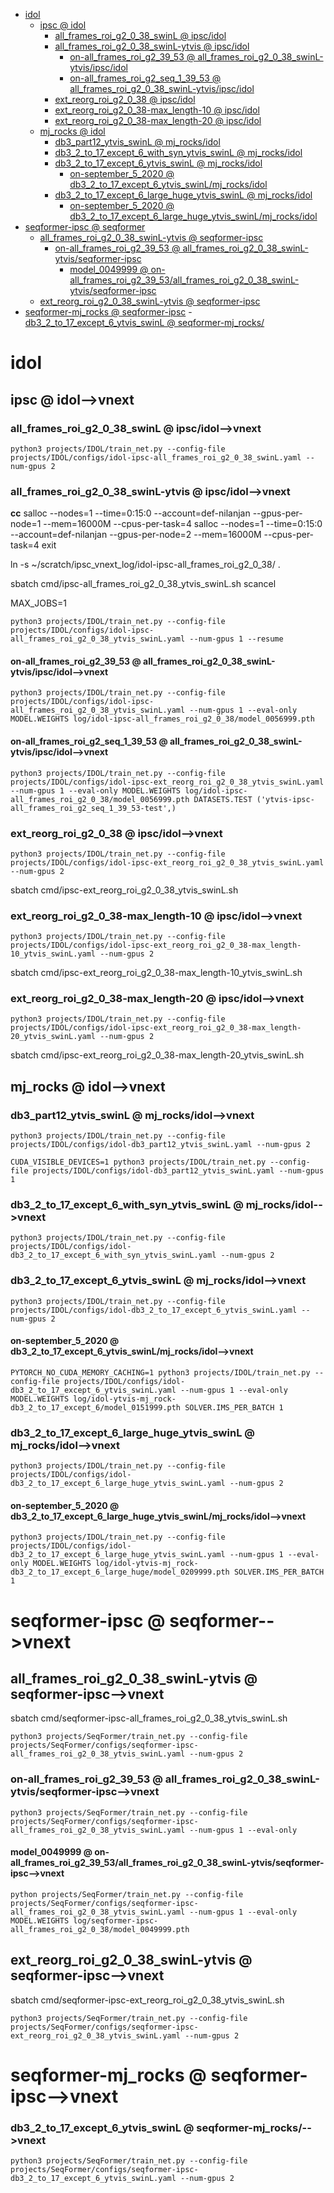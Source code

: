 <!-- MarkdownTOC -->

- [idol](#ido_l_)
    - [ipsc       @ idol](#ipsc___idol_)
        - [all_frames_roi_g2_0_38_swinL       @ ipsc/idol](#all_frames_roi_g2_0_38_swinl___ipsc_ido_l_)
        - [all_frames_roi_g2_0_38_swinL-ytvis       @ ipsc/idol](#all_frames_roi_g2_0_38_swinl_ytvis___ipsc_ido_l_)
            - [on-all_frames_roi_g2_39_53       @ all_frames_roi_g2_0_38_swinL-ytvis/ipsc/idol](#on_all_frames_roi_g2_39_53___all_frames_roi_g2_0_38_swinl_ytvis_ipsc_idol_)
            - [on-all_frames_roi_g2_seq_1_39_53       @ all_frames_roi_g2_0_38_swinL-ytvis/ipsc/idol](#on_all_frames_roi_g2_seq_1_39_53___all_frames_roi_g2_0_38_swinl_ytvis_ipsc_idol_)
        - [ext_reorg_roi_g2_0_38       @ ipsc/idol](#ext_reorg_roi_g2_0_38___ipsc_ido_l_)
        - [ext_reorg_roi_g2_0_38-max_length-10       @ ipsc/idol](#ext_reorg_roi_g2_0_38_max_length_10___ipsc_ido_l_)
        - [ext_reorg_roi_g2_0_38-max_length-20       @ ipsc/idol](#ext_reorg_roi_g2_0_38_max_length_20___ipsc_ido_l_)
    - [mj_rocks       @ idol](#mj_rocks___idol_)
        - [db3_part12_ytvis_swinL       @ mj_rocks/idol](#db3_part12_ytvis_swinl___mj_rocks_ido_l_)
        - [db3_2_to_17_except_6_with_syn_ytvis_swinL       @ mj_rocks/idol](#db3_2_to_17_except_6_with_syn_ytvis_swinl___mj_rocks_ido_l_)
        - [db3_2_to_17_except_6_ytvis_swinL       @ mj_rocks/idol](#db3_2_to_17_except_6_ytvis_swinl___mj_rocks_ido_l_)
            - [on-september_5_2020       @ db3_2_to_17_except_6_ytvis_swinL/mj_rocks/idol](#on_september_5_2020___db3_2_to_17_except_6_ytvis_swinl_mj_rocks_idol_)
        - [db3_2_to_17_except_6_large_huge_ytvis_swinL       @ mj_rocks/idol](#db3_2_to_17_except_6_large_huge_ytvis_swinl___mj_rocks_ido_l_)
            - [on-september_5_2020       @ db3_2_to_17_except_6_large_huge_ytvis_swinL/mj_rocks/idol](#on_september_5_2020___db3_2_to_17_except_6_large_huge_ytvis_swinl_mj_rocks_ido_l_)
- [seqformer-ipsc       @ seqformer](#seqformer_ipsc___seqforme_r_)
    - [all_frames_roi_g2_0_38_swinL-ytvis       @ seqformer-ipsc](#all_frames_roi_g2_0_38_swinl_ytvis___seqformer_ipsc_)
        - [on-all_frames_roi_g2_39_53       @ all_frames_roi_g2_0_38_swinL-ytvis/seqformer-ipsc](#on_all_frames_roi_g2_39_53___all_frames_roi_g2_0_38_swinl_ytvis_seqformer_ips_c_)
            - [model_0049999       @ on-all_frames_roi_g2_39_53/all_frames_roi_g2_0_38_swinL-ytvis/seqformer-ipsc](#model_0049999___on_all_frames_roi_g2_39_53_all_frames_roi_g2_0_38_swinl_ytvis_seqformer_ipsc_)
    - [ext_reorg_roi_g2_0_38_swinL-ytvis       @ seqformer-ipsc](#ext_reorg_roi_g2_0_38_swinl_ytvis___seqformer_ipsc_)
- [seqformer-mj_rocks       @ seqformer-ipsc](#seqformer_mj_rocks___seqformer_ipsc_)
        - [db3_2_to_17_except_6_ytvis_swinL       @ seqformer-mj_rocks/](#db3_2_to_17_except_6_ytvis_swinl___seqformer_mj_rocks__)

<!-- /MarkdownTOC -->
<a id="ido_l_"></a>
# idol

<a id="ipsc___idol_"></a>
## ipsc       @ idol-->vnext
<a id="all_frames_roi_g2_0_38_swinl___ipsc_ido_l_"></a>
### all_frames_roi_g2_0_38_swinL       @ ipsc/idol-->vnext
```
python3 projects/IDOL/train_net.py --config-file projects/IDOL/configs/idol-ipsc-all_frames_roi_g2_0_38_swinL.yaml --num-gpus 2 
```

<a id="all_frames_roi_g2_0_38_swinl_ytvis___ipsc_ido_l_"></a>
### all_frames_roi_g2_0_38_swinL-ytvis       @ ipsc/idol-->vnext
__cc__
salloc --nodes=1 --time=0:15:0 --account=def-nilanjan --gpus-per-node=1 --mem=16000M --cpus-per-task=4
salloc --nodes=1 --time=0:15:0 --account=def-nilanjan --gpus-per-node=2 --mem=16000M --cpus-per-task=4
exit

ln -s ~/scratch/ipsc_vnext_log/idol-ipsc-all_frames_roi_g2_0_38/ .

sbatch cmd/ipsc-all_frames_roi_g2_0_38_ytvis_swinL.sh
scancel

MAX_JOBS=1

```
python3 projects/IDOL/train_net.py --config-file projects/IDOL/configs/idol-ipsc-all_frames_roi_g2_0_38_ytvis_swinL.yaml --num-gpus 1 --resume
```

<a id="on_all_frames_roi_g2_39_53___all_frames_roi_g2_0_38_swinl_ytvis_ipsc_idol_"></a>
#### on-all_frames_roi_g2_39_53       @ all_frames_roi_g2_0_38_swinL-ytvis/ipsc/idol-->vnext
```
python3 projects/IDOL/train_net.py --config-file projects/IDOL/configs/idol-ipsc-all_frames_roi_g2_0_38_ytvis_swinL.yaml --num-gpus 1 --eval-only MODEL.WEIGHTS log/idol-ipsc-all_frames_roi_g2_0_38/model_0056999.pth
```

<a id="on_all_frames_roi_g2_seq_1_39_53___all_frames_roi_g2_0_38_swinl_ytvis_ipsc_idol_"></a>
#### on-all_frames_roi_g2_seq_1_39_53       @ all_frames_roi_g2_0_38_swinL-ytvis/ipsc/idol-->vnext
```
python3 projects/IDOL/train_net.py --config-file projects/IDOL/configs/idol-ipsc-ext_reorg_roi_g2_0_38_ytvis_swinL.yaml --num-gpus 1 --eval-only MODEL.WEIGHTS log/idol-ipsc-all_frames_roi_g2_0_38/model_0056999.pth DATASETS.TEST ('ytvis-ipsc-all_frames_roi_g2_seq_1_39_53-test',)
```

<a id="ext_reorg_roi_g2_0_38___ipsc_ido_l_"></a>
### ext_reorg_roi_g2_0_38       @ ipsc/idol-->vnext
```
python3 projects/IDOL/train_net.py --config-file projects/IDOL/configs/idol-ipsc-ext_reorg_roi_g2_0_38_ytvis_swinL.yaml --num-gpus 2 
```
sbatch cmd/ipsc-ext_reorg_roi_g2_0_38_ytvis_swinL.sh

<a id="ext_reorg_roi_g2_0_38_max_length_10___ipsc_ido_l_"></a>
### ext_reorg_roi_g2_0_38-max_length-10       @ ipsc/idol-->vnext
```
python3 projects/IDOL/train_net.py --config-file projects/IDOL/configs/idol-ipsc-ext_reorg_roi_g2_0_38-max_length-10_ytvis_swinL.yaml --num-gpus 2 
```
sbatch cmd/ipsc-ext_reorg_roi_g2_0_38-max_length-10_ytvis_swinL.sh

<a id="ext_reorg_roi_g2_0_38_max_length_20___ipsc_ido_l_"></a>
### ext_reorg_roi_g2_0_38-max_length-20       @ ipsc/idol-->vnext
```
python3 projects/IDOL/train_net.py --config-file projects/IDOL/configs/idol-ipsc-ext_reorg_roi_g2_0_38-max_length-20_ytvis_swinL.yaml --num-gpus 2 
```
sbatch cmd/ipsc-ext_reorg_roi_g2_0_38-max_length-20_ytvis_swinL.sh


<a id="mj_rocks___idol_"></a>
## mj_rocks       @ idol-->vnext

<a id="db3_part12_ytvis_swinl___mj_rocks_ido_l_"></a>
### db3_part12_ytvis_swinL       @ mj_rocks/idol-->vnext
```
python3 projects/IDOL/train_net.py --config-file projects/IDOL/configs/idol-db3_part12_ytvis_swinL.yaml --num-gpus 2
```

```
CUDA_VISIBLE_DEVICES=1 python3 projects/IDOL/train_net.py --config-file projects/IDOL/configs/idol-db3_part12_ytvis_swinL.yaml --num-gpus 1 
```
<a id="db3_2_to_17_except_6_with_syn_ytvis_swinl___mj_rocks_ido_l_"></a>
### db3_2_to_17_except_6_with_syn_ytvis_swinL       @ mj_rocks/idol-->vnext
```
python3 projects/IDOL/train_net.py --config-file projects/IDOL/configs/idol-db3_2_to_17_except_6_with_syn_ytvis_swinL.yaml --num-gpus 2
```
<a id="db3_2_to_17_except_6_ytvis_swinl___mj_rocks_ido_l_"></a>
### db3_2_to_17_except_6_ytvis_swinL       @ mj_rocks/idol-->vnext
```
python3 projects/IDOL/train_net.py --config-file projects/IDOL/configs/idol-db3_2_to_17_except_6_ytvis_swinL.yaml --num-gpus 2
```

<a id="on_september_5_2020___db3_2_to_17_except_6_ytvis_swinl_mj_rocks_idol_"></a>
#### on-september_5_2020       @ db3_2_to_17_except_6_ytvis_swinL/mj_rocks/idol-->vnext
```
PYTORCH_NO_CUDA_MEMORY_CACHING=1 python3 projects/IDOL/train_net.py --config-file projects/IDOL/configs/idol-db3_2_to_17_except_6_ytvis_swinL.yaml --num-gpus 1 --eval-only MODEL.WEIGHTS log/idol-ytvis-mj_rock-db3_2_to_17_except_6/model_0151999.pth SOLVER.IMS_PER_BATCH 1
```

<a id="db3_2_to_17_except_6_large_huge_ytvis_swinl___mj_rocks_ido_l_"></a>
### db3_2_to_17_except_6_large_huge_ytvis_swinL       @ mj_rocks/idol-->vnext
```
python3 projects/IDOL/train_net.py --config-file projects/IDOL/configs/idol-db3_2_to_17_except_6_large_huge_ytvis_swinL.yaml --num-gpus 2
```

<a id="on_september_5_2020___db3_2_to_17_except_6_large_huge_ytvis_swinl_mj_rocks_ido_l_"></a>
#### on-september_5_2020       @ db3_2_to_17_except_6_large_huge_ytvis_swinL/mj_rocks/idol-->vnext
```
python3 projects/IDOL/train_net.py --config-file projects/IDOL/configs/idol-db3_2_to_17_except_6_large_huge_ytvis_swinL.yaml --num-gpus 1 --eval-only MODEL.WEIGHTS log/idol-ytvis-mj_rock-db3_2_to_17_except_6_large_huge/model_0209999.pth SOLVER.IMS_PER_BATCH 1
```

<a id="seqformer_ipsc___seqforme_r_"></a>
# seqformer-ipsc       @ seqformer-->vnext
<a id="all_frames_roi_g2_0_38_swinl_ytvis___seqformer_ipsc_"></a>
## all_frames_roi_g2_0_38_swinL-ytvis       @ seqformer-ipsc-->vnext
sbatch cmd/seqformer-ipsc-all_frames_roi_g2_0_38_ytvis_swinL.sh
```
python3 projects/SeqFormer/train_net.py --config-file projects/SeqFormer/configs/seqformer-ipsc-all_frames_roi_g2_0_38_ytvis_swinL.yaml --num-gpus 2
```

<a id="on_all_frames_roi_g2_39_53___all_frames_roi_g2_0_38_swinl_ytvis_seqformer_ips_c_"></a>
### on-all_frames_roi_g2_39_53       @ all_frames_roi_g2_0_38_swinL-ytvis/seqformer-ipsc-->vnext
```
python3 projects/SeqFormer/train_net.py --config-file projects/SeqFormer/configs/seqformer-ipsc-all_frames_roi_g2_0_38_ytvis_swinL.yaml --num-gpus 1 --eval-only 
```

<a id="model_0049999___on_all_frames_roi_g2_39_53_all_frames_roi_g2_0_38_swinl_ytvis_seqformer_ipsc_"></a>
#### model_0049999       @ on-all_frames_roi_g2_39_53/all_frames_roi_g2_0_38_swinL-ytvis/seqformer-ipsc-->vnext
```
python projects/SeqFormer/train_net.py --config-file projects/SeqFormer/configs/seqformer-ipsc-all_frames_roi_g2_0_38_ytvis_swinL.yaml --num-gpus 1 --eval-only MODEL.WEIGHTS log/seqformer-ipsc-all_frames_roi_g2_0_38/model_0049999.pth
```

<a id="ext_reorg_roi_g2_0_38_swinl_ytvis___seqformer_ipsc_"></a>
## ext_reorg_roi_g2_0_38_swinL-ytvis       @ seqformer-ipsc-->vnext
sbatch cmd/seqformer-ipsc-ext_reorg_roi_g2_0_38_ytvis_swinL.sh
```
python3 projects/SeqFormer/train_net.py --config-file projects/SeqFormer/configs/seqformer-ipsc-ext_reorg_roi_g2_0_38_ytvis_swinL.yaml --num-gpus 2
```

<a id="seqformer_mj_rocks___seqformer_ipsc_"></a>
# seqformer-mj_rocks       @ seqformer-ipsc-->vnext
<a id="db3_2_to_17_except_6_ytvis_swinl___seqformer_mj_rocks__"></a>
### db3_2_to_17_except_6_ytvis_swinL       @ seqformer-mj_rocks/-->vnext
```
python3 projects/SeqFormer/train_net.py --config-file projects/SeqFormer/configs/seqformer-ipsc-db3_2_to_17_except_6_ytvis_swinL.yaml --num-gpus 2
```











